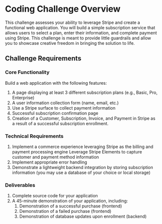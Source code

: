 # Coding Challenge Overview
This challenge assesses your ability to leverage Stripe and create a functional web application. You will build a simple subscription service
that allows users to select a plan, enter their information, and complete payment using Stripe. This challenge is meant to provide little
guardrails and allow you to showcase creative freedom in bringing the solution to life.

## Challenge Requirements

### Core Functionality

Build a web application with the following features:

1. A page displaying at least 3 different subscription plans (e.g., Basic, Pro, Enterprise)
2. A user information collection form (name, email, etc.)
3. Use a Stripe surface to collect payment information
4. Successful subscription confirmation page
5. Creation of a Customer, Subscription, Invoice, and Payment in Stripe as a result of a successful subscription enrollment.

### Technical Requirements

1. Implement a commerce experience leveraging Stripe as the billing and payment processing engine
Leverage Stripe Elements to capture customer and payment method information
2. Implement appropriate error handling 
3. Demonstrate a lightweight backend integration by storing subscription information (you may use a database of your choice or local
storage)

### Deliverables
1. Complete source code for your application
2. A 45-minute demonstration of your application, including:
   1. Demonstration of a successful purchase (frontend)
   2. Demonstration of a failed purchase (frontend)
   3. Demonstration of database updates upon enrollment (backend)

